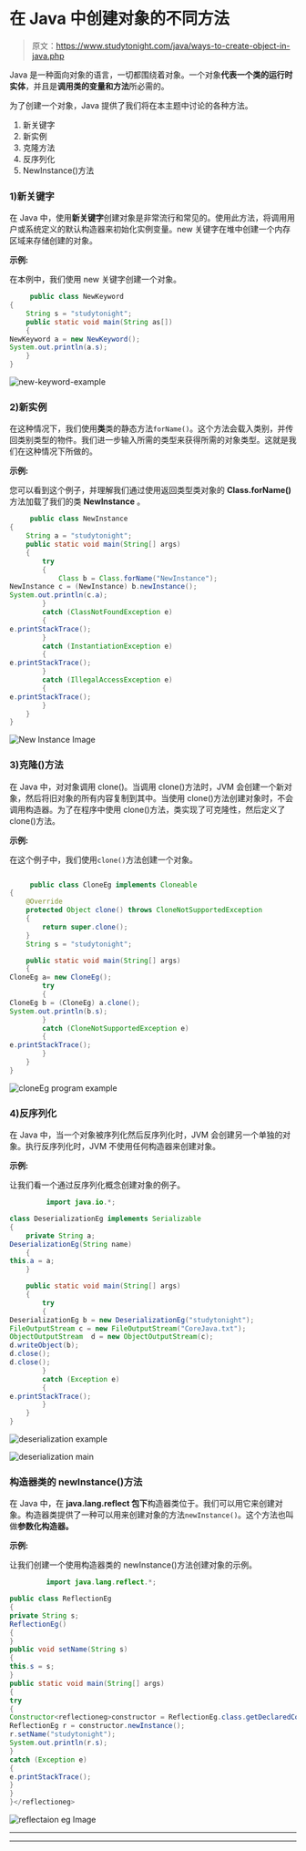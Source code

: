 # 在 Java 中创建对象的不同方法

> 原文：<https://www.studytonight.com/java/ways-to-create-object-in-java.php>

Java 是一种面向对象的语言，一切都围绕着对象。一个对象**代表一个类的运行时实体**，并且是**调用类的变量和方法**所必需的。

为了创建一个对象，Java 提供了我们将在本主题中讨论的各种方法。

1.  新关键字
2.  新实例
3.  克隆方法
4.  反序列化
5.  NewInstance()方法

### 1)新关键字

在 Java 中，使用**新关键字**创建对象是非常流行和常见的。使用此方法，将调用用户或系统定义的默认构造器来初始化实例变量。new 关键字在堆中创建一个内存区域来存储创建的对象。

**示例:**

在本例中，我们使用 new 关键字创建一个对象。

```java
	 public class NewKeyword
{ 
    String s = "studytonight"; 
    public static void main(String as[])  
    { 
NewKeyword a = new NewKeyword(); 
System.out.println(a.s); 
    } 
} 
```

![new-keyword-example](img/6556dd443538e134b949a4c1edfdaf8e.png)

### 2)新实例

在这种情况下，我们使用**类**类的静态方法`forName()`。这个方法会载入类别，并传回类别类型的物件。我们进一步输入所需的类型来获得所需的对象类型。这就是我们在这种情况下所做的。

**示例:**

您可以看到这个例子，并理解我们通过使用返回类型类对象的 **Class.forName()** 方法加载了我们的类 **NewInstance** 。

```java
	 public class NewInstance
{ 
    String a = "studytonight"; 
    public static void main(String[] args) 
    { 
        try
        { 
            Class b = Class.forName("NewInstance"); 
NewInstance c = (NewInstance) b.newInstance(); 
System.out.println(c.a); 
        } 
        catch (ClassNotFoundException e) 
        { 
e.printStackTrace(); 
        } 
        catch (InstantiationException e) 
        { 
e.printStackTrace(); 
        } 
        catch (IllegalAccessException e) 
        { 
e.printStackTrace(); 
        } 
    } 
} 

```

![New Instance Image](img/4d5876b904b5c8665438e7086b048c0f.png)

### 3)克隆()方法

在 Java 中，对对象调用 clone()。当调用 clone()方法时，JVM 会创建一个新对象，然后将旧对象的所有内容复制到其中。当使用 clone()方法创建对象时，不会调用构造器。为了在程序中使用 clone()方法，类实现了可克隆性，然后定义了 clone()方法。

**示例:**

在这个例子中，我们使用`clone()`方法创建一个对象。

```java

	 public class CloneEg implements Cloneable
{ 
    @Override
    protected Object clone() throws CloneNotSupportedException
    { 
        return super.clone(); 
    } 
    String s = "studytonight"; 

    public static void main(String[] args) 
    { 
CloneEg a= new CloneEg(); 
        try
        { 
CloneEg b = (CloneEg) a.clone(); 
System.out.println(b.s); 
        } 
        catch (CloneNotSupportedException e) 
        { 
e.printStackTrace(); 
        } 
    } 
} 
```

![cloneEg program example](img/3a30e22cbeea678a61497e85d41b4ebd.png)

### 4)反序列化

在 Java 中，当一个对象被序列化然后反序列化时，JVM 会创建另一个单独的对象。执行反序列化时，JVM 不使用任何构造器来创建对象。

**示例:**

让我们看一个通过反序列化概念创建对象的例子。

```java
		 import java.io.*; 

class DeserializationEg implements Serializable 
{ 
    private String a; 
DeserializationEg(String name) 
    { 
this.a = a; 
    } 

    public static void main(String[] args) 
    { 
        try
        { 
DeserializationEg b = new DeserializationEg("studytonight"); 
FileOutputStream c = new FileOutputStream("CoreJava.txt"); 
ObjectOutputStream  d = new ObjectOutputStream(c); 
d.writeObject(b); 
d.close(); 
d.close(); 
        } 
        catch (Exception e) 
        { 
e.printStackTrace(); 
        } 
    } 
} 

```

![deserialization example](img/ec9d9bdc6011fce84fa3d10201a0e255.png)

![deserialization main ](img/c24d4cbc855dd46877eeb759c7f36d2f.png)

### 构造器类的 newInstance()方法

在 Java 中，在 **java.lang.reflect 包下**构造器类位于。我们可以用它来创建对象。构造器类提供了一种可以用来创建对象的方法`newInstance()`。这个方法也叫做**参数化构造器。**

**示例:**

让我们创建一个使用构造器类的 newInstance()方法创建对象的示例。

```java
		 import java.lang.reflect.*;

public class ReflectionEg
{
private String s;
ReflectionEg()
{
}
public void setName(String s)
{
this.s = s;
}
public static void main(String[] args)
{
try
{
Constructor<reflectioneg>constructor = ReflectionEg.class.getDeclaredConstructor();
ReflectionEg r = constructor.newInstance();
r.setName("studytonight");
System.out.println(r.s);
}
catch (Exception e)
{
e.printStackTrace();
}
}
}</reflectioneg> 

```

![reflectaion eg Image](img/549514fd47cb7c6c53ac3fbd009a39b9.png)

* * *

* * *